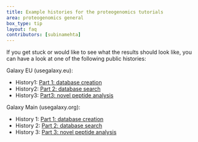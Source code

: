 ```yaml
---
title: Example histories for the proteogenomics tutorials
area: proteogenomics general
box_type: tip
layout: faq
contributors: [subinamehta]
---
```


If you get stuck or would like to see what the results should look like, you can have a look at one of the following public histories:

Galaxy EU (usegalaxy.eu):
- History1: [Part 1: database creation](https://usegalaxy.eu/u/galaxyp/h/proteogenomics-1-database-creation)
- History2: [Part 2: database search](https://usegalaxy.eu/u/galaxyp/h/proteogenomics-2-database-search)
- History3: [Part3: novel peptide analysis](https://usegalaxy.eu/u/galaxyp/h/proteogenomics-3-novel-peptide-analysis)

Galaxy Main (usegalaxy.org):
- History 1: [Part 1: database creation](https://usegalaxy.org/u/nate/h/imported-from-usegalaxyeu-proteogenomics-1-database-creation)
- History 2: [Part 2: database search](https://usegalaxy.org/u/nate/h/imported-from-usegalaxyeu-proteogenomics-2-database-search)
- History 3: [Part 3: novel peptide analysis](https://usegalaxy.org/u/nate/h/imported-from-usegalaxyeu-proteogenomics-3-novel-peptide-analysis)

